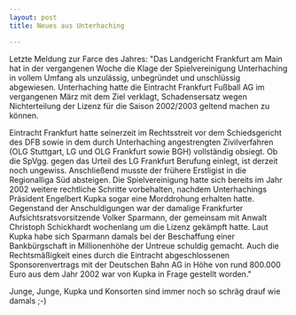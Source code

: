 ```yaml
---
layout: post
title: Neues aus Unterhaching

---
```


Letzte Meldung zur Farce des Jahres: "Das Landgericht Frankfurt am Main hat in der vergangenen Woche die Klage der Spielvereinigung Unterhaching in vollem Umfang als unzulässig, unbegründet und unschlüssig abgewiesen. Unterhaching hatte die Eintracht Frankfurt Fußball AG im vergangenen März mit dem Ziel verklagt, Schadensersatz wegen Nichterteilung der Lizenz für die Saison 2002/2003 geltend machen zu können. 

Eintracht Frankfurt hatte seinerzeit im Rechtsstreit vor dem Schiedsgericht des DFB sowie in dem durch Unterhaching angestrengten Zivilverfahren (OLG Stuttgart, LG und OLG Frankfurt sowie BGH) vollständig obsiegt. Ob die SpVgg. gegen das Urteil des LG Frankfurt Berufung einlegt, ist derzeit noch ungewiss. Anschließend musste der frühere Erstligist in die Regionalliga Süd absteigen. Die Spielvereinigung hatte sich bereits im Jahr 2002 weitere rechtliche Schritte vorbehalten, nachdem Unterhachings Präsident Engelbert Kupka sogar eine Morddrohung erhalten hatte. Gegenstand der Anschuldigungen war der damalige Frankfurter Aufsichtsratsvorsitzende Volker Sparmann, der gemeinsam mit Anwalt Christoph Schickhardt wochenlang um die Lizenz gekämpft hatte. Laut Kupka habe sich Sparmann damals bei der Beschaffung einer Bankbürgschaft in Millionenhöhe der Untreue schuldig gemacht. Auch die Rechtsmäßigkeit eines durch die Eintracht abgeschlossenen Sponsorenvertrags mit der Deutschen Bahn AG in Höhe von rund 800.000 Euro aus dem Jahr 2002 war von Kupka in Frage gestellt worden."

Junge, Junge, Kupka und Konsorten sind immer noch so schräg drauf wie damals ;-)

